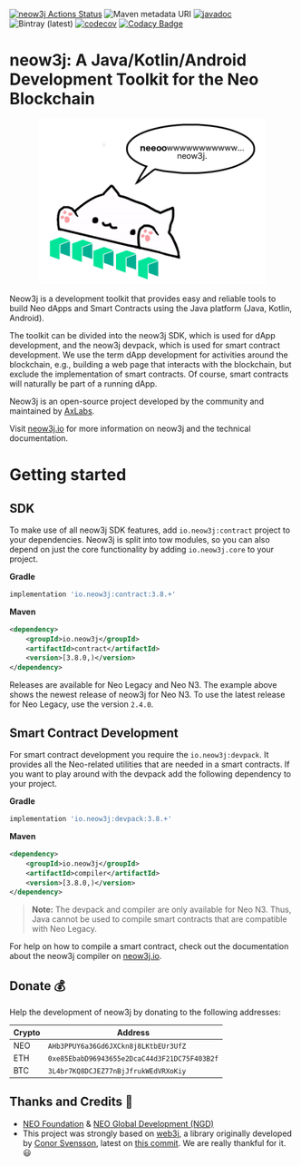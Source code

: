 [![neow3j Actions Status](https://github.com/neow3j/neow3j/workflows/neow3j-ci-cd/badge.svg)](https://github.com/neow3j/neow3j/actions)
![Maven metadata URI](https://img.shields.io/maven-metadata/v/http/search.maven.org/maven2/io/neow3j/core/maven-metadata.xml.svg)
[![javadoc](https://javadoc.io/badge2/io.neow3j/core/javadoc.svg)](https://javadoc.io/doc/io.neow3j)
![Bintray (latest)](https://img.shields.io/bintray/dt/neow3j/maven/neow3j)
[![codecov](https://codecov.io/gh/neow3j/neow3j/branch/master-3.x/graph/badge.svg?token=Xd0m5I7cz0)](https://codecov.io/gh/neow3j/neow3j)
[![Codacy Badge](https://api.codacy.com/project/badge/Grade/f82a724b90a94df88e11c6462f2176ca)](https://www.codacy.com/manual/gsmachado/neow3j?utm_source=github.com&amp;utm_medium=referral&amp;utm_content=neow3j/neow3j&amp;utm_campaign=Badge_Grade)

# neow3j: A Java/Kotlin/Android Development Toolkit for the Neo Blockchain

<p align="center">
<img src="./images/neow3j-neo3-with-balloon.png" alt="Bongo Cat Neow3j" width="400" height="291" />
</p>

Neow3j is a development toolkit that provides easy and reliable tools to build Neo dApps and Smart
Contracts using the Java platform (Java, Kotlin, Android).

The toolkit can be divided into the neow3j SDK, which is used for dApp development, and the
neow3j devpack, which is used for smart contract development. We use the term dApp development
for activities around the blockchain, e.g., building a web page that interacts with the
blockchain, but exclude the implementation of smart contracts. Of course, smart contracts will
naturally be part of a running dApp.

Neow3j is an open-source project developed by the community and maintained by
[AxLabs](https://axlabs.com).

Visit [neow3j.io](https://neow3j.io) for more information on neow3j and the technical documentation.

# Getting started

## SDK

To make use of all neow3j SDK features, add `io.neow3j:contract` project to your dependencies.
Neow3j is split into tow modules, so you can also depend on just the core functionality by adding
`io.neow3j.core` to your project.

__Gradle__

```groovy
implementation 'io.neow3j:contract:3.8.+'
```

__Maven__

```xml
<dependency>
    <groupId>io.neow3j</groupId>
    <artifactId>contract</artifactId>
    <version>[3.8.0,)</version>
</dependency>
```

Releases are available for Neo Legacy and Neo N3. The example above shows the newest release of neow3j for
Neo N3. To use the latest release for Neo Legacy, use the version `2.4.0`.

## Smart Contract Development

For smart contract development you require the `io.neow3j:devpack`. It provides all the Neo-related
utilities that are needed in a smart contracts. If you want to play around with the devpack add the
following dependency to your project.

__Gradle__

```groovy
implementation 'io.neow3j:devpack:3.8.+'
```

__Maven__

```xml
<dependency>
    <groupId>io.neow3j</groupId>
    <artifactId>compiler</artifactId>
    <version>[3.8.0,)</version>
</dependency>
```

> **Note:** The devpack and compiler are only available for Neo N3. Thus, Java cannot be used to
compile smart contracts that are compatible with Neo Legacy.

For help on how to compile a smart contract, check out the documentation about the neow3j compiler on [neow3j.io](https://neow3j.io/#/smart_contract_development/compilation?id=compilation).

## Donate :moneybag:

Help the development of neow3j by donating to the following addresses:

| Crypto   | Address                                      |
|----------|----------------------------------------------|
| NEO      | `AHb3PPUY6a36Gd6JXCkn8j8LKtbEUr3UfZ`         |
| ETH      | `0xe85EbabD96943655e2DcaC44d3F21DC75F403B2f` |
| BTC      | `3L4br7KQ8DCJEZ77nBjJfrukWEdVRXoKiy`         |


## Thanks and Credits :pray:

* [NEO Foundation](https://neo.org/contributors) & [NEO Global Development (NGD)](https://neo.org/contributors)
* This project was strongly based on [web3j](https://web3j.io),
a library originally developed by [Conor Svensson](http://conorsvensson.com), latest on [this commit](https://github.com/web3j/web3j/commit/2a259ece9736c0338fbb66b1be4c04aba0855254).
We are really thankful for it. :smiley:
